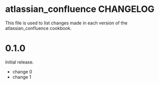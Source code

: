 # atlassian_confluence CHANGELOG

This file is used to list changes made in each version of the atlassian_confluence cookbook.

# 0.1.0

Initial release.

- change 0
- change 1

